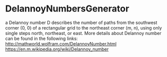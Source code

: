 # DelannoyNumbersGenerator
a Delannoy number D describes the number of paths from the southwest corner (0, 0) of a rectangular grid to the northeast corner (m, n), using only single steps north, northeast, or east.
More details about Delannoy number can be found in the following links:
http://mathworld.wolfram.com/DelannoyNumber.html
https://en.m.wikipedia.org/wiki/Delannoy_number
